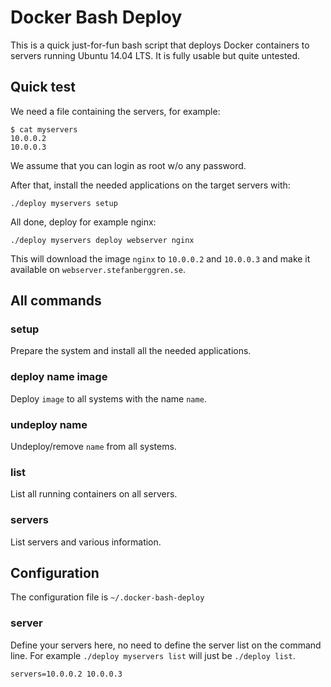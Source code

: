 # Docker Bash Deploy

This is a quick just-for-fun bash script that deploys Docker containers to servers running Ubuntu 14.04 LTS. It is fully usable but quite untested.

## Quick test

We need a file containing the servers, for example:
```
$ cat myservers
10.0.0.2
10.0.0.3
```
We assume that you can login as root w/o any password.

After that, install the needed applications on the target servers with:

`./deploy myservers setup`

All done, deploy for example nginx:

`./deploy myservers deploy webserver nginx`

This will download the image `nginx` to `10.0.0.2` and `10.0.0.3` and make it available on `webserver.stefanberggren.se`.

## All commands

### setup

Prepare the system and install all the needed applications.

### deploy name image

Deploy `image` to all systems with the name `name`.

### undeploy name

Undeploy/remove `name` from all systems.

### list

List all running containers on all servers.

### servers

List servers and various information.

## Configuration

The configuration file is `~/.docker-bash-deploy`

### server

Define your servers here, no need to define the server list on the
command line. For example `./deploy myservers list` will just be `./deploy list`.

`servers=10.0.0.2 10.0.0.3`
